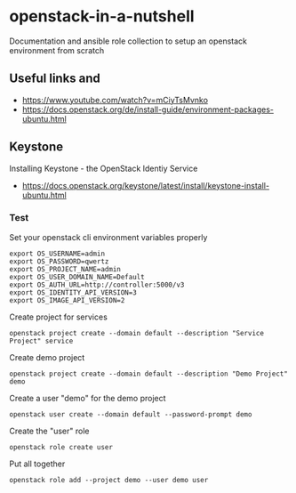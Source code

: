 # openstack-in-a-nutshell

Documentation and ansible role collection to setup an openstack environment from scratch

## Useful links and

* https://www.youtube.com/watch?v=mCiyTsMvnko
* https://docs.openstack.org/de/install-guide/environment-packages-ubuntu.html

## Keystone

Installing Keystone - the OpenStack Identiy Service

* https://docs.openstack.org/keystone/latest/install/keystone-install-ubuntu.html

### Test

Set your openstack cli environment variables properly

```
export OS_USERNAME=admin
export OS_PASSWORD=qwertz
export OS_PROJECT_NAME=admin
export OS_USER_DOMAIN_NAME=Default
export OS_AUTH_URL=http://controller:5000/v3
export OS_IDENTITY_API_VERSION=3
export OS_IMAGE_API_VERSION=2
```

Create project for services

```
openstack project create --domain default --description "Service Project" service
```

Create demo project

```
openstack project create --domain default --description "Demo Project" demo
```

Create a user "demo" for the demo project

```
openstack user create --domain default --password-prompt demo
```

Create the "user" role

```
openstack role create user
```

Put all together

```
openstack role add --project demo --user demo user
```
